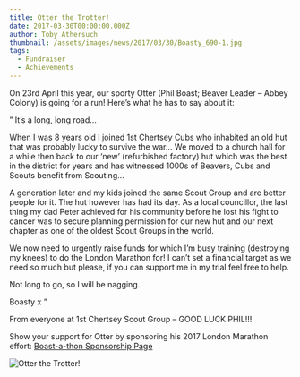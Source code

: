 ```yaml
---
title: Otter the Trotter!
date: 2017-03-30T00:00:00.000Z
author: Toby Athersuch
thumbnail: /assets/images/news/2017/03/30/Boasty_690-1.jpg
tags:
  - Fundraiser
  - Achievements
---
```


On 23rd April this year, our sporty Otter (Phil Boast; Beaver Leader – Abbey Colony) is going for a run! Here’s what he has to say about it:

”
It’s a long, long road…

When I was 8 years old I joined 1st Chertsey Cubs who inhabited an old hut that was probably lucky to survive the war… We moved to a church hall for a while then back to our ‘new’ (refurbished factory) hut which was the best in the district for years and has witnessed 1000s of Beavers, Cubs and Scouts benefit from Scouting…

A generation later and my kids joined the same Scout Group and are better people for it. The hut however has had its day. As a local councillor, the last thing my dad Peter achieved for his community before he lost his fight to cancer was to secure planning permission for our new hut and our next chapter as one of the oldest Scout Groups in the world.

We now need to urgently raise funds for which I’m busy training (destroying my knees) to do the London Marathon for! I can’t set a financial target as we need so much but please, if you can support me in my trial feel free to help.

Not long to go, so I will be nagging.

Boasty x
”

From everyone at 1st Chertsey Scout Group – GOOD LUCK PHIL!!!

Show your support for Otter by sponsoring his 2017 London Marathon effort: [Boast-a-thon Sponsorship Page](http://uk.virginmoneygiving.com/Boast-a-thon)

![Otter the Trotter!](/assets/images/news/2017/03/30/Boasty_690-1.jpg)